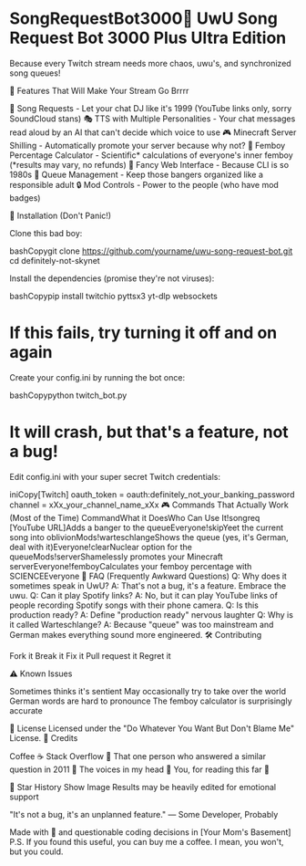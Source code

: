 # SongRequestBot3000🤖 UwU Song Request Bot 3000 Plus Ultra Edition

Because every Twitch stream needs more chaos, uwu's, and synchronized song queues!

🌟 Features That Will Make Your Stream Go Brrrr

🎵 Song Requests - Let your chat DJ like it's 1999 (YouTube links only, sorry SoundCloud stans)
🎭 TTS with Multiple Personalities - Your chat messages read aloud by an AI that can't decide which voice to use
🎮 Minecraft Server Shilling - Automatically promote your server because why not?
🌈 Femboy Percentage Calculator - Scientific* calculations of everyone's inner femboy (*results may vary, no refunds)
🎨 Fancy Web Interface - Because CLI is so 1980s
💫 Queue Management - Keep those bangers organized like a responsible adult
🔒 Mod Controls - Power to the people (who have mod badges)

🚀 Installation (Don't Panic!)

Clone this bad boy:

bashCopygit clone https://github.com/yourname/uwu-song-request-bot.git
cd definitely-not-skynet

Install the dependencies (promise they're not viruses):

bashCopypip install twitchio pyttsx3 yt-dlp websockets
# If this fails, try turning it off and on again

Create your config.ini by running the bot once:

bashCopypython twitch_bot.py
# It will crash, but that's a feature, not a bug!

Edit config.ini with your super secret Twitch credentials:

iniCopy[Twitch]
oauth_token = oauth:definitely_not_your_banking_password
channel = xXx_your_channel_name_xXx
🎮 Commands That Actually Work (Most of the Time)
CommandWhat it DoesWho Can Use It!songreq [YouTube URL]Adds a banger to the queueEveryone!skipYeet the current song into oblivionMods!warteschlangeShows the queue (yes, it's German, deal with it)Everyone!clearNuclear option for the queueMods!serverShamelessly promotes your Minecraft serverEveryone!femboyCalculates your femboy percentage with SCIENCEEveryone
🤔 FAQ (Frequently Awkward Questions)
Q: Why does it sometimes speak in UwU?
A: That's not a bug, it's a feature. Embrace the uwu.
Q: Can it play Spotify links?
A: No, but it can play YouTube links of people recording Spotify songs with their phone camera.
Q: Is this production ready?
A: Define "production ready" nervous laughter
Q: Why is it called Warteschlange?
A: Because "queue" was too mainstream and German makes everything sound more engineered.
🛠️ Contributing

Fork it
Break it
Fix it
Pull request it
Regret it

⚠️ Known Issues

Sometimes thinks it's sentient
May occasionally try to take over the world
German words are hard to pronounce
The femboy calculator is surprisingly accurate

📜 License
Licensed under the "Do Whatever You Want But Don't Blame Me" License.
🙏 Credits

Coffee ☕
Stack Overflow 🚀
That one person who answered a similar question in 2011 🙌
The voices in my head 👻
You, for reading this far 💖

🌟 Star History
Show Image
Results may be heavily edited for emotional support


"It's not a bug, it's an unplanned feature."
— Some Developer, Probably

Made with 💖 and questionable coding decisions in [Your Mom's Basement]
P.S. If you found this useful, you can buy me a coffee. I mean, you won't, but you could.
